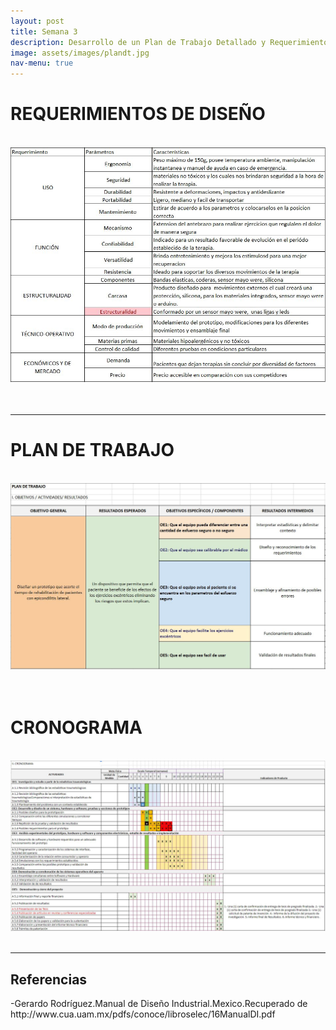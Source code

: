 ```yaml
---
layout: post
title: Semana 3
description: Desarrollo de un Plan de Trabajo Detallado y Requerimientos de Diseño
image: assets/images/plandt.jpg
nav-menu: true
---
```


<h1>REQUERIMIENTOS DE DISEÑO</h1><br>
<span class="image fit"><img src="assets/images/requedis.jpg" alt="" /></span><br><br>
<br>
<hr>

<h1>PLAN DE TRABAJO</h1><br>
<span class="image fit"><img src="assets/images/pt3.JPG" alt="" /></span><br><br>
<br>
<h1>CRONOGRAMA</h1><br>
<span class="image fit"><img src="assets/images/pt2.jpg" alt="" /></span><br>
<br>
<hr>
<h2>Referencias</h2>
<p>-Gerardo Rodríguez.Manual de Diseño Industrial.Mexico.Recuperado de
http://www.cua.uam.mx/pdfs/conoce/libroselec/16ManualDI.pdf</p>







